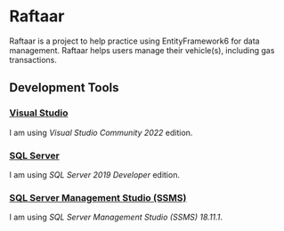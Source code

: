 # Raftaar

Raftaar is a project to help practice using EntityFramework6 for data 
management. Raftaar helps users manage their vehicle(s), including gas 
transactions.

## Development Tools
### [Visual Studio](https://visualstudio.microsoft.com/)
I am using *Visual Studio Community 2022* edition.

### [SQL Server](https://www.microsoft.com/en-us/sql-server/sql-server-downloads)
I am using *SQL Server 2019 Developer* edition.

### [SQL Server Management Studio (SSMS)](https://docs.microsoft.com/en-us/sql/ssms/download-sql-server-management-studio-ssms?view=sql-server-ver15)
I am using *SQL Server Management Studio (SSMS) 18.11.1*.
